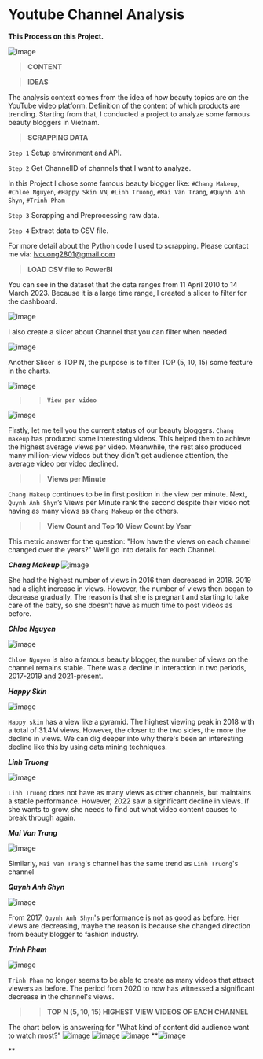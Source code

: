 # Youtube Channel Analysis

**This Process on this Project.**

![image](https://user-images.githubusercontent.com/113614347/225645157-ae69658b-c122-4a45-8332-f3ac344835ad.png)


> **CONTENT**


> **IDEAS**

The analysis context comes from the idea of how beauty topics are on the YouTube video platform. Definition of the content of which products are trending. Starting from that, I conducted a project to analyze some famous beauty bloggers in Vietnam.

>**SCRAPPING DATA**

`Step 1` Setup environment and API.

`Step 2` Get ChannelID of channels that I want to analyze.

In this Project I chose some famous beauty blogger like: `#Chang Makeup`, `#Chloe Nguyen`, `#Happy Skin VN`, `#Linh Truong`, `#Mai Van Trang`, `#Quynh Anh Shyn`, `#Trinh Pham`

`Step 3` Scrapping and Preprocessing raw data.

`Step 4` Extract data to CSV file.

For more detail about the Python code I used to scrapping. Please contact me via: lvcuong2801@gmail.com

>**LOAD CSV file to PowerBI**

You can see in the dataset that the data ranges from 11 April 2010 to 14 March 2023. Because it is a large time range, I created a slicer to filter for the dashboard. 

![image](https://user-images.githubusercontent.com/113614347/225662103-0ce3b8b7-f5c2-4079-a526-be1cc6e53eca.png)

I also create a slicer about Channel that you can filter when needed

![image](https://user-images.githubusercontent.com/113614347/225662296-2efa763e-0265-4bca-a30f-4f55dcc0a6f8.png)

Another Slicer is TOP N, the purpose is to filter TOP (5, 10, 15) some feature in the charts.

![image](https://user-images.githubusercontent.com/113614347/225662529-a27b0c2d-53a8-45dc-9fb0-985b9ff352e6.png)

>> **`View per video`**

![image](https://user-images.githubusercontent.com/113614347/225663451-2c2a09d7-2d93-4ac0-92d8-a6d551d716fb.png)

Firstly, let me tell you the current status of our beauty bloggers.
`Chang makeup` has produced some interesting videos. This helped them to achieve the highest average views per video.
Meanwhile, the rest also produced many million-view videos but they didn't get audience attention, the average video per video declined.

>>**Views per Minute**

`Chang Makeup` continues to be in first position in the view per minute. Next, `Quynh Anh Shyn`’s Views per Minute rank the second despite their video not having as many views as `Chang Makeup` or the others.

>> **View Count and Top 10 View Count by Year**

This metric answer for the question: "How have the views on each channel changed over the years?"
We'll go into details for each Channel.

***Chang Makeup***
![image](https://user-images.githubusercontent.com/113614347/225673137-015e7213-6f37-44c2-9449-12ffd8fad869.png)

She had the highest number of views in 2016 then decreased in 2018. 2019 had a slight increase in views. However, the number of views then began to decrease gradually. The reason is that she is pregnant and starting to take care of the baby, so she doesn't have as much time to post videos as before.

***Chloe Nguyen***

![image](https://user-images.githubusercontent.com/113614347/225673378-14350314-2e7a-4a11-a84c-ead2f3f963b9.png)

`Chloe Nguyen` is also a famous beauty blogger, the number of views on the channel remains stable. There was a decline in interaction in two periods, 2017-2019 and 2021-present.

***Happy Skin***

![image](https://user-images.githubusercontent.com/113614347/225680020-2c559d2d-62ad-4958-a2b2-ce8efa959c93.png)

`Happy skin` has a view like a pyramid. The highest viewing peak in 2018 with a total of 31.4M views. However, the closer to the two sides, the more the decline in views. We can dig deeper into why there's been an interesting decline like this by using data mining techniques.


***Linh Truong***

![image](https://user-images.githubusercontent.com/113614347/225682193-f5f6297e-bb35-4fb4-b0ed-daf598ec4f41.png)

`Linh Truong` does not have as many views as other channels, but maintains a stable performance. However, 2022 saw a significant decline in views. If she wants to grow, she needs to find out what video content causes to break through again.


***Mai Van Trang***

![image](https://user-images.githubusercontent.com/113614347/225683081-2fdad390-8067-41d0-9611-99a3e284cb33.png)

Similarly, `Mai Van Trang`'s channel has the same trend as `Linh Truong`'s channel

***Quynh Anh Shyn***

![image](https://user-images.githubusercontent.com/113614347/225683827-68aeaf7a-4b46-4f59-90b4-07c67ab02c8a.png)

From 2017, `Quynh Anh Shyn`'s performance is not as good as before. Her views are decreasing, maybe the reason is because she changed direction from beauty blogger to fashion industry.

***Trinh Pham***

![image](https://user-images.githubusercontent.com/113614347/225683925-ac421651-c838-4372-89c0-73c13e98d1df.png)

`Trinh Pham` no longer seems to be able to create as many videos that attract viewers as before. The period from 2020 to now has witnessed a significant decrease in the channel's views.

>>**TOP N (5, 10, 15) HIGHEST VIEW VIDEOS OF EACH CHANNEL**

The chart below is answering for "What kind of content did audience want to watch most?"
![image](https://user-images.githubusercontent.com/113614347/225686412-d01bba49-367f-4da5-823d-a9073dd1e2c0.png)
![image](https://user-images.githubusercontent.com/113614347/225686541-1bc23c42-9caf-4624-9579-5ca3e1adddfc.png)
![image](https://user-images.githubusercontent.com/113614347/225686604-54f4cfa0-4e86-4da4-bb36-64dcc9ff97aa.png)
**![image](https://user-images.githubusercontent.com/113614347/225686607-df594fb8-d7eb-4791-a923-01487ffa5f87.png)


**

